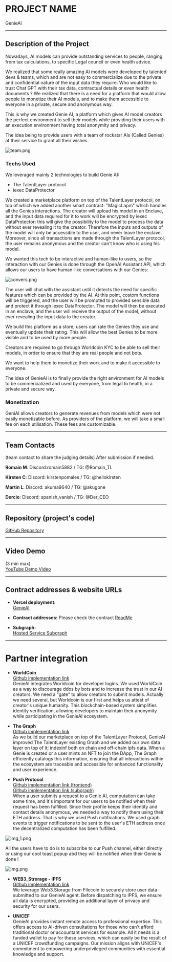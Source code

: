 # PROJECT NAME
GenieAI

---

## Description of the Project
Nowadays, AI models can provide outstanding services to people, ranging from tax calculations, to specific Legal council or even health advice. 

We realized that some really amazing AI models were developed by talented devs & teams, which and are not easy to commercialize due to the private and confidential nature of the input data they require. Who would like to trust Chat GPT with their tax data, contractual details or even health documents ?
We realized that there is a need for a platform that would allow people to monetize their AI models, and to make them accessible to everyone in a private, secure and anonymous way.

This is why we created Genie AI, a platform which gives AI model creators the perfect environment to sell their models while providing their users with an execution environment having total anonymity and privacy.

The idea being to provide users with a team of rockstar AIs (Called Genies) at their service to grant all their wishes.

![team.png](screenshots%2Fteam.png)

### Techs Used
We leveraged mainly 2 technologies to build Genie AI:
 - The TalentLayer protocol
 - iexec DataProtector

We created a marketplace platform on top of the TalentLayer protocol, on top of which we added another smart contract: "MagicLapm" which handles all the Genies interactions.
The creator will upload his model in an Enclave, and the input data required for it to work will be encrypted by iexec DataProtector: this will give the possibility to the model to process the data without ever revealing it to the creator. Therefore the inputs and outputs of the model will only be accessible to the user, and never leave the enclave.
Moreover, since all transactions are made through the TalentLayer protocol, the user remains anonymous and the creator can't know who is using his model.

We wanted this tech to be interactive and human-like to users, so the interaction with our Genies is done through the OpenAI Assistant API, which allows our users to have human-like conversations with our Genies:

![convers.png](screenshots%2Fconvers.png)

The user will chat with the assistant until it detects the need for specific features which can be provided by the AI. At this point, costom functions will be triggered, and the user will be prompted to provided sensible data and protect it through iexec DataProtector. The model will then be executed in an enclave, and the user will receive the output of the model, without ever revealing the input data to the creator.


We build this platform as a store; users can rate the Genies they use and eventually update their rating. This will allow the best Genies to be more visible and to be used by more people.


Creators are required to go through Worldcoin KYC to be able to sell their models, in order to ensure that they are real people and not bots.

We want to help them to monetize their work and to make it accessible to everyone.

The idea of GenieAi is to finally provide the right environment for AI models to be commercialized and used by everyone, from legal to health, in a private and secure way.

### Monetization
GeniAI allows creators to generate revenues from models which were not easily monetizable before. As providers of the platform, we will take a small fee on each utilisation. These fees are customizable.

---

## Team Contacts
(team contact to share the judging details) After submission if needed.

**Romain M**:
Discord:romain5882 /
TG: @Romain_TL

**Kirsten C**:
Discord: kirstenpomales / TG: @hellokirsten

**Martin L**:
Discord: akuma9640 /
TG: @akugone 

**Dercio**:
Discord: spanish_vanish /
TG: @Der_CEO


---

## Repository (project's code)
[GitHub Repository]([https://github.com/martorian/quo-roma](https://github.com/orgs/GenieAI-Labs/repositories))

---

## Video Demo
(3 min max)  
[YouTube Demo Video]()

---

## Contract addresses & website URLs


- **Vercel deployment:**  
[GenieAI](https://genieai-zeta.vercel.app/)

- **Contract addresses:**
Please check the contract [ReadMe](https://github.com/GenieAI-Labs/core/blob/main/contracts/README.md)

- **Subgraph:**  
[Hosted Service Subgraph](https://api.studio.thegraph.com/query/58767/genie-ai/version/latest)

---

# Partner integration

- **WorldCoin**  
[Github implementation link](https://github.com/GenieAI-Labs/core/tree/main/dapp/src/components/worldcoin)  
GenieAI integrates Worldcoin for developer logins. We used WorldCoin as a way to discourage ddos by bots and to increase the trust in our AI creators. We need a "gate" to allow creators to submit models. Actually we need several, but Worldcoin is our first and helps us attest of creator's unique humanity. This blockchain-based system simplifies identity verification, allowing developers to maintain their anonymity while participating in the GenieAI ecosystem.


- **The Graph**  
[Github implementation link](https://github.com/GenieAI-Labs/core/tree/main/subgraph)  
As we build our marketplace on top of the TalentLayer Protocol, GenieAI improved The TalentLayer existing Graph and we added our own data layer on top of it; indexinf both on chain and off-chain ipfs data. When a Genie is created or a user mints an NFT to join the DApp, The Graph efficiently catalogs this information, ensuring that all interactions within the ecosystem are traceable and accessible for enhanced functionality and user experience.


- **Push Protocol**  
[Github implementation link (frontend)](https://github.com/GenieAI-Labs/core/tree/main/dapp/src/components/push)  
[Github implementation link (subgraph)](https://github.com/GenieAI-Labs/core/blob/main/subgraph/src/mappings/EPNSNotification.ts)  
When a user submits a request to a Genie AI, computation can take some time, and it's important for our users to be notified when their request has been fulfilled.
Since their profile keeps their identity and contact details anonymous, we needed a way to notify them using their ETH address.
That is why we used Push notifications. We used graph events to trigger notifications to be sent to the user's ETH address once the decentralized computation has been fulfilled.

![img_1.png](screenshots%2Fimg_1.png)

All the users have to do is to subscribe to our Push channel, either directly or using our cool toast popup abd they will be notified when their Genie is done !

![img.png](screenshots%2Fimg.png)

- **WEB3_Strorage - IPFS**  
[Github implementation link](#)  
We leverage Web3.Storage from Filecoin to securely store user data submitted to our GenieAI agent. Before dispatching to IPFS, we ensure all data is encrypted, providing an additional layer of privacy and security for our users.


- **UNICEF**  
GenieAI provides instant remote access to professional expertise. This offers access to AI-driven consultations for those who can't afford traditional doctor or accountant services for example. All it needs is a funded wallet to pay for these services, which can easily be the result of a UNICEF crowdfunding campaigns. Our mission aligns with UNICEF's commitment to empowering underprivileged communities with essential knowledge and support.

 



